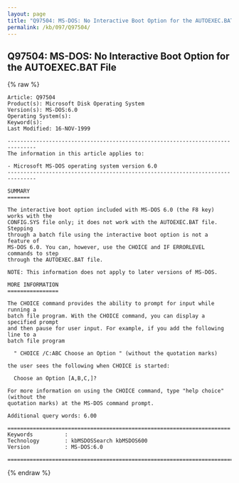 ```yaml
---
layout: page
title: "Q97504: MS-DOS: No Interactive Boot Option for the AUTOEXEC.BAT File"
permalink: /kb/097/Q97504/
---
```


## Q97504: MS-DOS: No Interactive Boot Option for the AUTOEXEC.BAT File

{% raw %}

	Article: Q97504
	Product(s): Microsoft Disk Operating System
	Version(s): MS-DOS:6.0
	Operating System(s): 
	Keyword(s): 
	Last Modified: 16-NOV-1999
	
	-------------------------------------------------------------------------------
	The information in this article applies to:
	
	- Microsoft MS-DOS operating system version 6.0 
	-------------------------------------------------------------------------------
	
	SUMMARY
	=======
	
	The interactive boot option included with MS-DOS 6.0 (the F8 key) works with the
	CONFIG.SYS file only; it does not work with the AUTOEXEC.BAT file. Stepping
	through a batch file using the interactive boot option is not a feature of
	MS-DOS 6.0. You can, however, use the CHOICE and IF ERRORLEVEL commands to step
	through the AUTOEXEC.BAT file.
	
	NOTE: This information does not apply to later versions of MS-DOS.
	
	MORE INFORMATION
	================
	
	The CHOICE command provides the ability to prompt for input while running a
	batch file program. With the CHOICE command, you can display a specified prompt
	and then pause for user input. For example, if you add the following line to a
	batch file program
	
	  " CHOICE /C:ABC Choose an Option " (without the quotation marks)
	
	the user sees the following when CHOICE is started:
	
	  Choose an Option [A,B,C,]?
	
	For more information on using the CHOICE command, type "help choice" (without the
	quotation marks) at the MS-DOS command prompt.
	
	Additional query words: 6.00
	
	======================================================================
	Keywords          :  
	Technology        : kbMSDOSSearch kbMSDOS600
	Version           : MS-DOS:6.0
	
	=============================================================================
	

{% endraw %}
